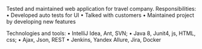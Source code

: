 Tested and maintained web application for travel company.
Responsibilities:
• Developed auto tests for UI
• Talked with customers
• Maintained project by developing new features

Technologies and tools:
• IntelliJ Idea, Ant, SVN;
• Java 8, Junit4, js, HTML, css;
• Ajax, Json, REST
• Jenkins, Yandex Allure, Jira, Docker

